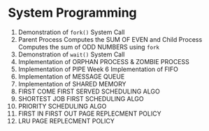 # System Programming

1. Demonstration of `fork()` System Call 
2. Parent Process Computes the SUM OF EVEN and Child Process Computes the sum of ODD NUMBERS using `fork`
3. Demonstration of `wait()` System Call 
4. Implementation of ORPHAN PROCESS & ZOMBIE PROCESS 
5. Implementation of PIPE Week 6 Implementation of FIFO 
7. Implementation of MESSAGE QUEUE 
8. Implementation of SHARED MEMORY
9. FIRST COME FIRST SERVED SCHEDULING ALGO 
10. SHORTEST JOB FIRST SCHEDULING ALGO
11. PRIORITY SCHEDULING ALGO
12. FIRST IN FIRST OUT PAGE REPLECMENT POLICY
13. LRU PAGE REPLECMENT POLICY